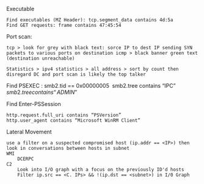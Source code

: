 Executable 
	
	Find executables (MZ Header): tcp.segment_data contains 4d:5a 
	Find GET requests: frame contains 47:45:54

Port scan: 

	tcp > look for grey with black text: sorce IP to dest IP sending SYN packets to various ports on destination icmp > black banner green text (destination unreachable) 
	
	Statistics > ipv4 statistics > all address > sort by count then disregard DC and port scan is likely the top talker 

Find PSEXEC :
	smb2.tid == 0x00000005 
	smb2.tree contains “IPC$” 
	smb2.tree contains “ADMIN$” 

Find Enter-PSSession 

	http.request.full_uri contains “PSVersion” 
	http.user_agent contains “Microsoft WinRM Client” 

Lateral Movement 

	use a filter on a suspected compromised host (ip.addr == <IP>) then 
	look in conversations between hosts in subnet 
	WMI 
		DCERPC 
	C2 
		Look into I/O graph with a focus on the previously ID'd hosts 
		Filter ip.src == <C. IPs> && !(ip.dst == <subnet>) in I/0 Graph 
